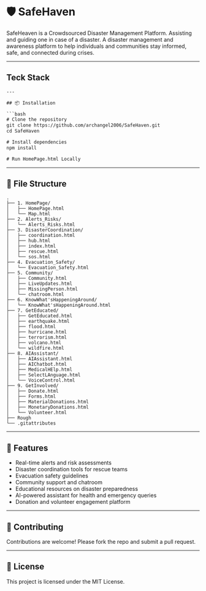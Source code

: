 # 🛡️ SafeHaven
SafeHeaven is a Crowdsourced Disaster Management Platform. Assisting and guiding one in case of a disaster.
A disaster management and awareness platform to help individuals and communities stay informed, safe, and connected during crises.

---
## Teck Stack
``` HTML CSS JavaScript
---

## 📦 Installation

```bash
# Clone the repository
git clone https://github.com/archangel2006/SafeHaven.git
cd SafeHaven

# Install dependencies
npm install

# Run HomePage.html Locally
```

---

## 📁 File Structure

```
.
├── 1. HomePage/
│   ├── HomePage.html
│   └── Map.html
├── 2. Alerts_Risks/
│   └── Alerts_Risks.html
├── 3. DisasterCoordination/
│   ├── coordination.html
│   ├── hub.html
│   ├── index.html
│   ├── rescue.html
│   └── sos.html
├── 4. Evacuation_Safety/
│   └── Evacuation_Safety.html
├── 5. Community/
│   ├── Community.html
│   ├── LiveUpdates.html
│   ├── MissingPerson.html
│   └── chatroom.html
├── 6. KnowWhat'sHappeningAround/
│   └── KnowWhat'sHappeningAround.html
├── 7. GetEducated/
│   ├── GetEducated.html
│   ├── earthquake.html
│   ├── flood.html
│   ├── hurricane.html
│   ├── terrorism.html
│   ├── volcano.html
│   └── wildfire.html
├── 8. AIAssistant/
│   ├── AIAssistant.html
│   ├── AIChatbot.html
│   ├── MedicalHElp.html
│   ├── SelectLAnguage.html
│   └── VoiceControl.html
├── 9. GetInvolved/
│   ├── Donate.html
│   ├── Forms.html
│   ├── MaterialDonations.html
│   ├── MonetaryDonations.html
│   └── Volunteer.html
├── Rough
└── .gitattributes
```

---

## 🚀 Features

- Real-time alerts and risk assessments  
- Disaster coordination tools for rescue teams  
- Evacuation safety guidelines  
- Community support and chatroom  
- Educational resources on disaster preparedness  
- AI-powered assistant for health and emergency queries  
- Donation and volunteer engagement platform  

---

## 🤝 Contributing

Contributions are welcome! Please fork the repo and submit a pull request.

---

## 📄 License

This project is licensed under the MIT License.
